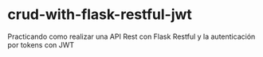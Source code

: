 # crud-with-flask-restful-jwt

Practicando como realizar una API Rest con Flask Restful y la autenticación por tokens con JWT
